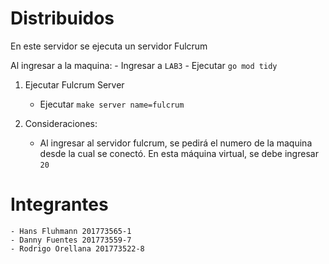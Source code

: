 # Distribuidos

En este servidor se ejecuta un servidor Fulcrum

Al ingresar a la maquina:
    - Ingresar a `LAB3`
    - Ejecutar `go mod tidy`

1. Ejecutar Fulcrum Server
    - Ejecutar `make server name=fulcrum`

2. Consideraciones:
    - Al ingresar al servidor fulcrum, se pedirá el numero de la maquina desde la cual se conectó. En esta máquina virtual, se debe ingresar `20`

# Integrantes
    - Hans Fluhmann 201773565-1
    - Danny Fuentes 201773559-7
    - Rodrigo Orellana 201773522-8